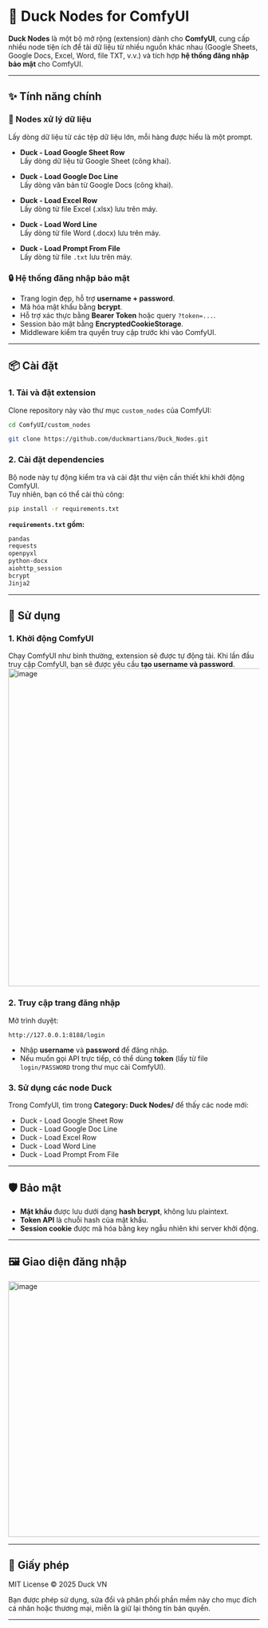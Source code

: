 # 🦆 Duck Nodes for ComfyUI

**Duck Nodes** là một bộ mở rộng (extension) dành cho **ComfyUI**, cung cấp nhiều node tiện ích để tải dữ liệu từ nhiều nguồn khác nhau (Google Sheets, Google Docs, Excel, Word, file TXT, v.v.) và tích hợp **hệ thống đăng nhập bảo mật** cho ComfyUI.

---

## ✨ Tính năng chính

### 📂 Nodes xử lý dữ liệu
  Lấy dòng dữ liệu từ các tệp dữ liệu lớn, mỗi hàng được hiểu là một prompt.

- **Duck - Load Google Sheet Row**  
  Lấy dòng dữ liệu từ Google Sheet (công khai).
  
- **Duck - Load Google Doc Line**  
  Lấy dòng văn bản từ Google Docs (công khai).

- **Duck - Load Excel Row**  
  Lấy dòng từ file Excel (.xlsx) lưu trên máy.

- **Duck - Load Word Line**  
  Lấy dòng từ file Word (.docx) lưu trên máy.

- **Duck - Load Prompt From File**  
  Lấy dòng từ file `.txt` lưu trên máy.

### 🔒 Hệ thống đăng nhập bảo mật
- Trang login đẹp, hỗ trợ **username + password**.
- Mã hóa mật khẩu bằng **bcrypt**.
- Hỗ trợ xác thực bằng **Bearer Token** hoặc query `?token=...`.
- Session bảo mật bằng **EncryptedCookieStorage**.
- Middleware kiểm tra quyền truy cập trước khi vào ComfyUI.

---

## 📦 Cài đặt

### 1. Tải và đặt extension
Clone repository này vào thư mục `custom_nodes` của ComfyUI:
```bash
cd ComfyUI/custom_nodes
```
```bash
git clone https://github.com/duckmartians/Duck_Nodes.git
```

### 2. Cài đặt dependencies
Bộ node này tự động kiểm tra và cài đặt thư viện cần thiết khi khởi động ComfyUI.  
Tuy nhiên, bạn có thể cài thủ công:
```bash
pip install -r requirements.txt
```

**`requirements.txt` gồm:**
```txt
pandas
requests
openpyxl
python-docx
aiohttp_session
bcrypt
Jinja2
```

---

## 🚀 Sử dụng

### 1. Khởi động ComfyUI
Chạy ComfyUI như bình thường, extension sẽ được tự động tải.
Khi lần đầu truy cập ComfyUI, bạn sẽ được yêu cầu **tạo username và password**.
<img width="822" height="636" alt="image" src="https://github.com/user-attachments/assets/00f3240f-cfa9-47db-92c2-1c5218395c15" />


### 2. Truy cập trang đăng nhập
Mở trình duyệt:
```
http://127.0.0.1:8188/login
```
- Nhập **username** và **password** để đăng nhập.
- Nếu muốn gọi API trực tiếp, có thể dùng **token** (lấy từ file `login/PASSWORD` trong thư mục cài ComfyUI).

### 3. Sử dụng các node Duck
Trong ComfyUI, tìm trong **Category: Duck Nodes/** để thấy các node mới:
- Duck - Load Google Sheet Row
- Duck - Load Google Doc Line
- Duck - Load Excel Row
- Duck - Load Word Line
- Duck - Load Prompt From File

---

## 🛡️ Bảo mật

- **Mật khẩu** được lưu dưới dạng **hash bcrypt**, không lưu plaintext.  
- **Token API** là chuỗi hash của mật khẩu.  
- **Session cookie** được mã hóa bằng key ngẫu nhiên khi server khởi động.

---

## 🖼️ Giao diện đăng nhập
<img width="882" height="512" alt="image" src="https://github.com/user-attachments/assets/b12cb978-8a5a-4c06-87b7-1211eb1ddeda" />

---

## 📝 Giấy phép

MIT License © 2025 Duck VN

Bạn được phép sử dụng, sửa đổi và phân phối phần mềm này cho mục đích cá nhân hoặc thương mại, miễn là giữ lại thông tin bản quyền.

---
